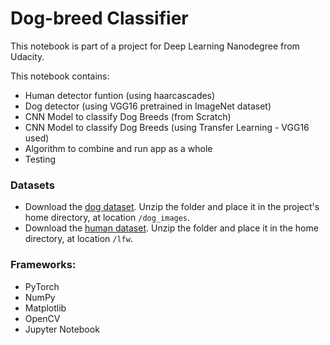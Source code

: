 # Dog-breed Classifier

This notebook is part of a project for Deep Learning Nanodegree from Udacity.

This notebook contains:
* Human detector funtion (using haarcascades)
* Dog detector (using VGG16 pretrained in ImageNet dataset)
* CNN Model to classify Dog Breeds (from Scratch)
* CNN Model to classify Dog Breeds (using Transfer Learning - VGG16 used)
* Algorithm to combine and run app as a whole
* Testing


### Datasets

* Download the [dog dataset](https://s3-us-west-1.amazonaws.com/udacity-aind/dog-project/dogImages.zip). Unzip the folder and place it in the project's home directory, at location `/dog_images`.
* Download the [human dataset](https://s3-us-west-1.amazonaws.com/udacity-aind/dog-project/lfw.zip). Unzip the folder and place it in the home directory, at location `/lfw`.


### Frameworks:

* PyTorch
* NumPy
* Matplotlib
* OpenCV
* Jupyter Notebook

